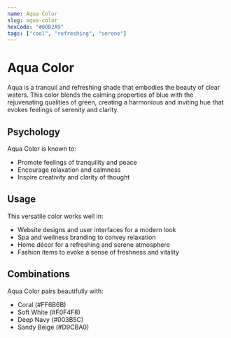 ```yaml
---
name: Aqua Color
slug: aqua-color
hexCode: "#00B2A9"
tags: ["cool", "refreshing", "serene"]
---
```


# Aqua Color

Aqua is a tranquil and refreshing shade that embodies the beauty of clear waters. This color blends the calming properties of blue with the rejuvenating qualities of green, creating a harmonious and inviting hue that evokes feelings of serenity and clarity.

## Psychology

Aqua Color is known to:
- Promote feelings of tranquility and peace
- Encourage relaxation and calmness
- Inspire creativity and clarity of thought

## Usage

This versatile color works well in:
- Website designs and user interfaces for a modern look
- Spa and wellness branding to convey relaxation
- Home décor for a refreshing and serene atmosphere
- Fashion items to evoke a sense of freshness and vitality

## Combinations

Aqua Color pairs beautifully with:
- Coral (#FF6B6B)
- Soft White (#F0F4F8)
- Deep Navy (#003B5C)
- Sandy Beige (#D9CBA0)